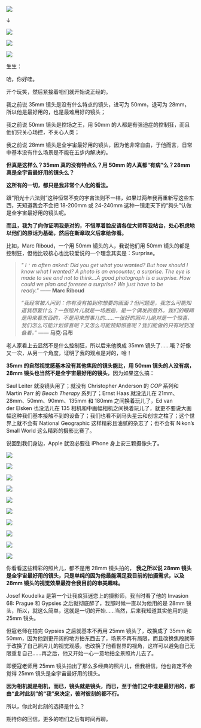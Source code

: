 ![](https://static001.geekbang.org/resource/image/07/12/07eea6ac9576675ed0088cdc21db9112.jpg?wh=3000x3000)

↓

[![](https://static001.geekbang.org/resource/image/1b/e3/1b151493d1ffa648f076b9c351c143e3.jpg?wh=750x360)](http://time.geekbang.org/column/article/477125)

[![](https://static001.geekbang.org/resource/image/c5/a1/c53f312fc068691b9428896269500aa1.jpg?wh=750x360)](http://time.geekbang.org/column/article/477933)

[![](https://static001.geekbang.org/resource/image/b5/fd/b58d9e4da6fe1b22037bedb6d86cc8fd.jpg?wh=750x360)](http://time.geekbang.org/column/article/477970)

生生：

哈，你好哇。

开个玩笑，然后紧接着咱们就开始说正经的。

我之前说 35mm 镜头是没有什么特点的镜头，进可为 50mm，退可为 28mm，所以他是最好用的，也是最难用好的镜头；

我之前说 50mm 镜头是控场之王，用 50mm 的人都是有强迫症的控制狂，而且他们只关心场控，不关心人类；

我之前说 28mm 镜头是全宇宙最好用的镜头，因为他非常自由，于他而言，日常中基本没有什么场景是不能在五步内解决的。

**但真是这样么？35mm 真的没有特点么？用 50mm 的人真都“有病”么？28mm 真是全宇宙最好用的镜头么？**

**这所有的一切，都只是我非常个人化的看法。**

跟“阳光十六法则”这种恒常不变的宇宙法则不一样，如果过两年我再重新写这些东西，天知道我会不会把 18-200mm 或 24-240mm 这种一镜走天下的“狗头”认做是全宇宙最好用的镜头呢。

**而且，我为了向你证明我是对的，不惜厚着脸皮请各位大师帮我站台，处心积虑地以他们的原话为基础，然后在断章取义后拿给你看。**

比如，Marc Riboud，一个用 50mm 镜头的人，我说他们用 50mm 镜头的都是控制狂，但他比较核心也比较爱说的一个理念其实是：Surprise。

> _" I `'` m often asked: Did you get what you wanted? But how should I know what I wanted? A photo is an encounter, a surprise. The eye is made to see and not to think…A good photograph is a surprise. How could we plan and foresee a surprise? We just have to be ready."_ —— **Marc Riboud**
>
> _“我经常被人问到：你有没有拍到你想要的画面？但问题是，我怎么可能知道我想要什么？一张照片儿就是一场邂逅，是一个偶发的意外。我们的眼睛是用来看东西的，不是用来想事儿的……一张好的照片儿绝对是一个惊喜，我们怎么可能计划惊喜呢？又怎么可能预知惊喜呢？我们能做的只有时刻准备着。”_ —— **马克·吕布**

老人家看上去显然不是什么控制狂，所以后来他换成 35mm 镜头了……哦？好像又一次，从另一个角度，证明了我的观点是对的，哈！

**35mm 的自然视觉感基本没有其他焦段的镜头能比，用 50mm 镜头的人没有病，28mm 镜头也当然不是全宇宙最好用的镜头**，因为如果这么搞：

Saul Leiter 就没镜头用了；就没有 Christopher Anderson 的 _COP_ 系列和 Martin Parr 的 _Beach Therapy_ 系列了；Ernst Haas 就没法儿在 21mm、28mm、50mm、90mm、135mm 和 180mm 之间换着玩儿了，Ed van der Elsken 也没法儿在 135 相机和中画幅相机之间换着玩儿了，就更不要说大画幅这种我们基本接触不到的设备了；我们也看不到马头星云和创世之柱了；这个世界上就不会有 National Geographic 这样精彩且油腻的杂志了；也不会有 Nikon’s Small World 这么精彩的摄影比赛了。

说回到我们身边，Apple 就没必要往 iPhone 身上安三颗摄像头了。

![](https://static001.geekbang.org/resource/image/7f/bc/7fffe236f91389482297dc2f0f90edbc.jpeg?wh=1280x1990)

![](https://static001.geekbang.org/resource/image/2e/c5/2eb237126c0d252494ba93b4eacb3ac5.jpg?wh=1280x1707)

![](https://static001.geekbang.org/resource/image/dc/d0/dc0f6413ef3a239f2f2108c58f96a4d0.jpeg?wh=3000x2000)

![](https://static001.geekbang.org/resource/image/33/77/33d91868136faf511725070033f1e177.jpeg?wh=1506x1004)

![](https://static001.geekbang.org/resource/image/89/2e/899d215427b078a7eb48fff4edd6132e.jpeg?wh=1024x703)

![](https://static001.geekbang.org/resource/image/51/08/51b6cdb39342a320872aa6d0078dbd08.jpeg?wh=3543x1299)

![](https://static001.geekbang.org/resource/image/8a/81/8a8760673c1a8d5886b65e2915903e81.jpg?wh=1700x1280)

![](https://static001.geekbang.org/resource/image/bf/c1/bf1f1cc6ae0f518c6f0548ac497efac1.jpg?wh=1366x1425)

![](https://static001.geekbang.org/resource/image/0d/3b/0d561b95ee92788f9b14869ebfbf513b.jpeg?wh=1125x1432)

![](https://static001.geekbang.org/resource/image/52/7c/525059351f007c1becac6fe508921d7c.jpeg?wh=3072x3072)

你看看这些精彩的照片儿，都不是用 28mm 镜头拍的， **我之所以说 28mm 镜头是全宇宙最好用的镜头，只是单纯的因为他最能满足我目前的拍摄需求，以及 28mm 镜头的视觉效果最符合我目前的审美趣味。**

Josef Koudelka 是第一个让我疯狂迷恋上的摄影师，我当时看了他的 Invasion 68: Prague 和 Gypsies 之后就彻底醉了，我那时候一直以为他用的是 28mm 镜头，所以，就这么简单，这就是一切的开始……当然，后来我知道其实他用的是 25mm 镜头。

但寇老师在拍完 Gypsies 之后就基本不再用 25mm 镜头了，改换成了 35mm 和 50mm，因为他到更开阔的地方拍东西去了，场景不再有局限，而且改换焦段就等于改换了自己照片儿的视觉观感，也改换了他看世界的视角，这样可以避免自己无限重复自己……再之后，他又开始一心一意地拍全景照片儿去了。

即便寇老师用 25mm 镜头拍出了那么多经典的照片儿，但我相信，他也肯定不会觉得 25mm 镜头是全宇宙最好用的镜头。

**因为相机就是相机，而已，镜头就是镜头，而已，至于他们之中谁是最好用的，都由“此时此刻”的“我”来决定，彼时彼刻的都不行。**

所以，你此时此刻的选择是什么？

期待你的回信，更多的咱们之后有时间再聊。